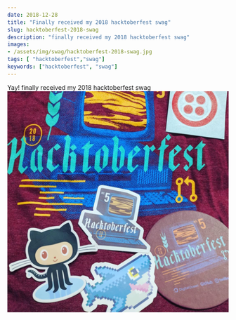 ```yaml
---
date: 2018-12-28
title: "Finally received my 2018 hacktoberfest swag"
slug: hacktoberfest-2018-swag
description: "finally received my 2018 hacktoberfest swag"
images:
- /assets/img/swag/hacktoberfest-2018-swag.jpg
tags: [ "hacktoberfest","swag"]
keywords: ["hacktoberfest", "swag"]
---
```

Yay! finally received my 2018 hacktoberfest swag
![rtlsdr antennas](/assets/img/swag/hacktoberfest-2018-swag.jpg)
